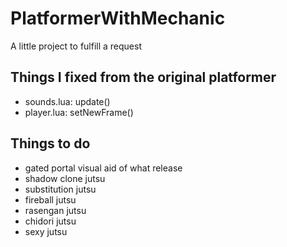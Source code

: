 # PlatformerWithMechanic
A little project to fulfill a request

## Things I fixed from the original platformer
* sounds.lua: update()
* player.lua: setNewFrame()

## Things to do
* gated portal visual aid of what release
* shadow clone jutsu
* substitution jutsu
* fireball jutsu
* rasengan jutsu
* chidori jutsu
* sexy jutsu